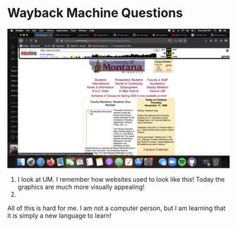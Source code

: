 # Wayback Machine Questions

![screenshot](ScreenShot5.png)
1. I look at UM.  I remember how websites used to look like this! Today the graphics are much more visually appealing!
2.
All of this is hard for me.  I am not a computer person, but I am learning that it is simply a new language to learn!
